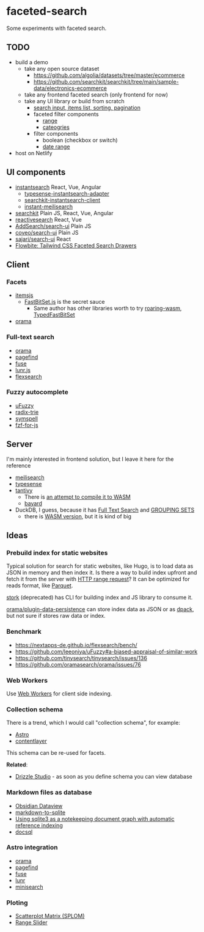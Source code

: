 # faceted-search

Some experiments with faceted search.

## TODO

- build a demo
  - take any open source dataset
    - https://github.com/algolia/datasets/tree/master/ecommerce
    - https://github.com/searchkit/searchkit/tree/main/sample-data/electronics-ecommerce
  - take any frontend faceted search (only frontend for now)
  - take any UI library or build from scratch
    - [search input, items list, sorting, pagination](/screenshots/search-ui.png)
    - faceted filter components
      - [range](/screenshots/range-filter.png)
      - [cateogries](/screenshots/category-filter.png)
    - filter components
      - boolean (checkbox or switch)
      - [date range](https://react-dates.github.io/react-dates/?path=/story/drp-day-props--with-some-highlighted-dates)
- host on Netlify

## UI components

- [instantsearch](https://github.com/algolia/instantsearch) React, Vue, Angular
  - [typesense-instantsearch-adapter](https://github.com/typesense/typesense-instantsearch-adapter)
  - [searchkit-instantsearch-client](https://github.com/searchkit/searchkit/blob/main/packages/searchkit-instantsearch-client/src/index.ts)
  - [instant-meilisearch](https://github.com/meilisearch/meilisearch-js-plugins/tree/main/packages/instant-meilisearch)
- [searchkit](https://github.com/searchkit/searchkit) Plain JS, React, Vue, Angular
- [reactivesearch](https://github.com/appbaseio/reactivesearch#3-component-playground) React, Vue
- [AddSearch/search-ui](https://github.com/AddSearch/search-ui) Plain JS
- [coveo/search-ui](https://github.com/coveo/search-ui) Plain JS
- [sajari/search-ui](https://github.com/sajari/sdk-react/tree/master/packages/search-ui) React
- [Flowbite: Tailwind CSS Faceted Search Drawers](https://flowbite.com/blocks/application/faceted-search-drawers/)

## Client

### Facets

- [itemsjs](https://github.com/itemsapi/itemsjs)
  - [FastBitSet.js](https://github.com/lemire/FastBitSet.js/) is the secret sauce
    - Same author has other libraries worth to try [roaring-wasm](https://github.com/lemire/roaring-wasm), [TypedFastBitSet](https://github.com/lemire/TypedFastBitSet.js)
- [orama](https://docs.oramasearch.com/usage/search/facets)

### Full-text search

- [orama](https://github.com/oramasearch/orama)
- [pagefind](https://github.com/cloudcannon/pagefind)
- [fuse](https://github.com/krisk/fuse)
- [lunr.js](https://github.com/olivernn/lunr.js)
- [flexsearch](https://github.com/nextapps-de/flexsearch)

### Fuzzy autocomplete

- [uFuzzy](https://github.com/leeoniya/uFuzzy)
- [radix-trie](https://github.com/scttdavs/radix-trie#fuzzyget)
- [symspell](https://yomguithereal.github.io/mnemonist/symspell)
- [fzf-for-js](https://github.com/ajitid/fzf-for-js)

## Server

I'm mainly interested in frontend solution, but I leave it here for the reference

- [meilisearch](https://www.meilisearch.com/docs/learn/fine_tuning_results/faceted_search)
- [typesense](https://typesense.org/docs/0.24.1/api/search.html#facet-results)
- [tantivy](https://github.com/quickwit-oss/tantivy)
  - There is [an attempt to compile it to WASM](https://github.com/phiresky/tantivy-wasm)
  - [bayard](https://github.com/mosuka/bayard)
- DuckDB, I guess, because it has [Full Text Search](https://duckdb.org/docs/extensions/full_text_search.html) and [GROUPING SETS](https://duckdb.org/docs/sql/query_syntax/grouping_sets)
  - there is [WASM version](https://duckdb.org/docs/api/wasm/overview.html), but it is kind of big

## Ideas

### Prebuild index for static websites

Typical solution for search for static websites, like Hugo, is to load data as JSON in memory and then index it. Is there a way to build index upfront and fetch it from the server with [HTTP range request](https://developer.mozilla.org/en-US/docs/Web/HTTP/Range_requests)? It can be optimized for reads format, like [Parquet](https://github.com/kylebarron/parquet-wasm).

[stork](https://github.com/jameslittle230/stork) (deprecated) has CLI for building index and JS library to consume it.

[orama/plugin-data-persistence](https://github.com/oramasearch/orama/tree/main/packages/plugin-data-persistence) can store index data as JSON or as [dpack](https://www.npmjs.com/package/dpack), but not sure if stores raw data or index.

### Benchmark

- https://nextapps-de.github.io/flexsearch/bench/
- https://github.com/leeoniya/uFuzzy#a-biased-appraisal-of-similar-work
- https://github.com/tinysearch/tinysearch/issues/136
- https://github.com/oramasearch/orama/issues/76

### Web Workers

Use [Web Workers](https://developer.mozilla.org/en-US/docs/Web/API/Web_Workers_API/Using_web_workers) for client side indexing.

### Collection schema

There is a trend, which I would call "collection schema", for example:

- [Astro](https://docs.astro.build/en/guides/content-collections/#defining-a-collection-schema)
- [contentlayer](https://contentlayer.dev/)

This schema can be re-used for facets.

**Related**:

- [Drizzle Studio](https://orm.drizzle.team/drizzle-studio/overview) - as soon as you define schema you can view database

### Markdown files as database

- [Obsidian Dataview](https://github.com/blacksmithgu/obsidian-dataview)
- [markdown-to-sqlite](https://github.com/simonw/markdown-to-sqlite)
- [Using sqlite3 as a notekeeping document graph with automatic reference indexing](https://epilys.github.io/bibliothecula/notekeeping.html)
- [docsql](https://github.com/peterbe/docsql)

### Astro integration

- [orama](https://docs.oramasearch.com/plugins/plugin-astro)
- [pagefind](https://github.com/shishkin/astro-pagefind)
- [fuse](https://github.com/johnny-mh/blog2/tree/main/packages/astro-fuse)
- [lunr](https://github.com/jackcarey/astro-lunr)
- [minisearch](https://github.com/Barnabas/astro-minisearch/)

### Ploting

- [Scatterplot Matrix (SPLOM)](https://plotly.com/javascript/splom/)
- [Range Slider](https://plotly.com/javascript/range-slider/)
